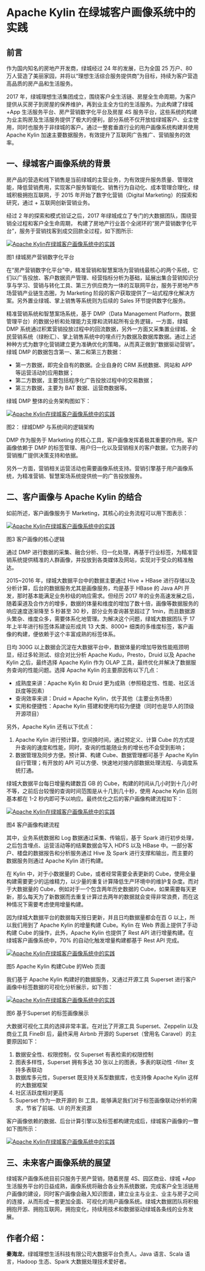 # Apache Kylin 在绿城客户画像系统中的实践

## 前言

作为国内知名的房地产开发商，绿城经过 24 年的发展，已为全国 25 万户、80 万人营造了美丽家园，并将以“理想生活综合服务提供商”为目标，持续为客户营造高品质的房产品和生活服务。

2017 年，绿城理想生活集团成立，围绕客户全生活链、房屋全生命周期，为客户提供从买房子到房屋的保养维护，再到业主全方位的生活服务。为此构建了绿城 +App 生活服务平台、房产营销数字化平台及房屋 4S 服务平台，这些系统的构建为业主购房及生活服务提供了极大的便利，部分系统不仅开放给绿城客户、业主使用，同时也服务于非绿城的客户。通过一整套垂直行业的用户画像系统构建并使用 Apache Kylin 加速主要数据服务，有效提升了互联网广告推广、营销服务的效率。

## 一、绿城客户画像系统的背景

房产品的营造和线下销售是当前绿城的主营业务，为有效提升服务质量、管理效能，降低营销费用，实现客户服务智能化、销售行为自动化、成本管理合理化，绿城积极拥抱互联网，于 2015 年开始了数字化营销（Digital Marketing）的探索和研究，通过 + 互联网创新营销业务。

经过 2 年的探索和模式验证之后，2017 年绿城成立了专门的大数据团队，围绕营销全过程和客户全生命周期， 构建了房地产行业首个全闭环的“房产营销数字化平台”，服务于营销找客到成交回款全过程，如下图所示:

[![Apache Kylin在绿城客户画像系统中的实践](D:\superz\BigData-A-Question\大数据文章采集\Kylin\images\c366831c7d0b0d7a3b58a8edc9765ad6.png)](https://s3.amazonaws.com/infoq.content.live.0/articles/apache-kylin-in-lvcheng-profile/zh/resources/3691-1519143710099.png)

图1 绿城房产营销数字化平台

在“房产营销数字化平台”中，精准营销和智慧案场为营销线最核心的两个系统，它们以广告投放、客户数据资产管理、经营指标分析为基础，延展出集合营销知识分享与学习、营销与转化工具、第三方供应商为一体的互联网平台，服务于房地产市场营销产业链生态圈，为 Marketing 阶段的客户获取提供了一站式程序化解决方案。另外置业绿城、掌上销售等系统则为后续的 Sales 环节提供数字化服务。

精准营销系统和智慧案场系统，基于 DMP（Data Management Platform，数据管理平台）的数据分析和处理能力支撑和流转起所有业务逻辑，一方面，绿城 DMP 系统通过积累营销投放过程中的回流数据，另外一方面又采集置业绿城、全民营销系统（绿粉汇）、掌上销售系统中的埋点行为数据及数据库数据。通过上述种种方式为数字化营销建立更为准确优化的策略，从而真正做到“数据驱动营销”。绿城 DMP 的数据包含第一、第二和第三方数据：

- 第一方数据，即完全自有的数据。企业自身的 CRM 系统数据、网站和 APP 等运营活动的应用数据；
- 第二方数据，主要包括程序化广告投放过程中的交易数据；
- 第三方数据，主要为 BAT 数据、运营商数据等。

绿城 DMP 整体的业务架构图如下：

[![Apache Kylin在绿城客户画像系统中的实践](D:\superz\BigData-A-Question\大数据文章采集\Kylin\images\8ac2196aada2275c728bcec8498ba7f8.png)](https://s3.amazonaws.com/infoq.content.live.0/articles/apache-kylin-in-lvcheng-profile/zh/resources/2942-1519143709470.png) 

图2： 绿城DMP 与系统间的逻辑架构

DMP 作为服务于 Marketing 的核心工具，客户画像发挥着极其重要的作用。客户画像依赖于 DMP 的标签管理、用户归一化以及营销相关的客户数据，它为房子的营销推广提供决策支持和依据。

另外一方面，营销相关运营活动也需要画像系统支持。营销引擎基于用户画像系统，为精准营销、智慧案场系统提供统一的广告投放服务。

## 二、客户画像与 Apache Kylin 的结合

如前所述，客户画像服务于 Marketing，其核心的业务流程可以用下图表示：

[![Apache Kylin在绿城客户画像系统中的实践](D:\superz\BigData-A-Question\大数据文章采集\Kylin\images\7a1f0a06b5a43708095e4c57980ac81c.png)](https://s3.amazonaws.com/infoq.content.live.0/articles/apache-kylin-in-lvcheng-profile/zh/resources/2403-1519143709674.png) 

图3 客户画像的核心逻辑

通过 DMP 进行数据的采集、融合分析、归一化处理，再基于行业标签，为精准营销系统提供精准的人群画像，并投放到各类媒体及网站，实现对于受众的精准触达。

2015~2016 年，绿城大数据平台中的数据主要通过 Hive + HBase 进行存储以及分析计算，后台的数据服务尤其是画像服务，均是基于 HBase 的 Java API 开发，那时基本能满足业务秒级的响应需求。但经历 2017 年的业务高速发展之后，随着渠道及合作方的增多，数据的体量和维度的增加了数十倍，画像等数据服务的响应速度逐渐降至 5 秒甚至 30 秒，部分业务查询甚至超过了 1min，而且数据源头繁杂、维度众多，需要体系化地管理。为解决这个问题，绿城大数据团队于 17 年上半年进行标签体系建设形成共 13 大类、8000+ 细类的多维度标签，客户画像的构建，便依赖于这个丰富成熟的标签体系。

日均 300G 以上数据会沉淀在大数据平台中，数据体量的增加导致性能瓶颈明显，经过多轮测试、综合对比分析 Apache Kudu，Presto，Druid 以及 Apache Kylin 之后，最终选择 Apache Kylin 作为 OLAP 工具，最终优化并解决了数据服务查询的性能问题。选择 Apache Kylin 的主要原因有以下几点：

- 成熟度来讲：Apache Kylin 和 Druid 更为成熟（参照稳定性、性能、社区活跃度等因素）
- 查询效率来讲：Druid ≈ Apache Kylin，优于其他（主要业务场景）
- 实用和便捷性：Apache Kylin 搭建和使用均较为便捷（同时也是华人的顶级开源项目）

另外，Apache Kylin 还有以下优点：

1. Apache Kylin 进行预计算，空间换时间，通过预定义、计算 Cube 的方式提升查询的速度和性能，同时，查询的性能随业务的增长也不会受到影响；
2. 数据管理及同步方便。预计算、构建 Cube、数据管理都可基于 Apache Kylin 自行管理；有开放的 API 可以方便、快速地对接内部数据处理流程、与调度系统打通。

绿城大数据平台每日增量构建数百 GB 的 Cube，构建的时间从几小时到十几小时不等，之前后台较慢的查询时间范围是从十几到几十秒，使用 Apache Kylin 后则基本都在 1-2 秒内即可予以响应。最终优化之后的客户画像构建流程如下：

[![Apache Kylin在绿城客户画像系统中的实践](D:\superz\BigData-A-Question\大数据文章采集\Kylin\images\b2e94818cb4cf170dda20ea9ce3cb46a.png)](https://s3.amazonaws.com/infoq.content.live.0/articles/apache-kylin-in-lvcheng-profile/zh/resources/2064-1519143709826.png) 

图4 客户画像构建流程

其中，业务系统数据和 Log 数据通过采集、传输后，基于 Spark 进行初步处理，之后包含埋点、运营活动等的结果数据会写入 HDFS 以及 HBase 中。一部分客户、楼盘的数据报告和分析服务通过 Hive 及 Spark 进行支撑和输出，而主要的数据服务则通过 Apache Kylin 进行构建。

在 Kylin 中，对于小数据量的 Cube，或者经常需要全表更新的 Cube，使用全量构建需要更少的运维精力，以少量的重复计算降低生产环境中的维护复杂度。而对于大数据量的 Cube，例如对于一个包含两年历史数据的 Cube，如果需要每天更新，那么每天为了新数据而去重复计算过去两年的数据就会变得非常浪费，而在这种情况下需要考虑使用增量构建。

因为绿城大数据平台的数据每天按日更新，并且日均数据量都会在百 G 以上，所以我们用到了 Apache Kylin 的增量构建 Cube。Kylin 在 Web 界面上提供了手动构建 Cube 的操作，此外，Apache Kylin 也提供了 Rest API 进行增量构建。在绿城客户画像系统中，70% 的自动化触发增量构建都基于 Rest API 完成。

[![Apache Kylin在绿城客户画像系统中的实践](D:\superz\BigData-A-Question\大数据文章采集\Kylin\images\9de7b15ce898c791e4d44748bca95394.png)](https://s3.amazonaws.com/infoq.content.live.0/articles/apache-kylin-in-lvcheng-profile/zh/resources/1845-1519143709943.png) 

图5 Apache Kylin 构建Cube 的Web 页面

我们基于 Apache Kylin 构建好的数据服务，又通过开源工具 Superset 进行客户画像中标签数据的可视化分析展示，如下图：

[![Apache Kylin在绿城客户画像系统中的实践](D:\superz\BigData-A-Question\大数据文章采集\Kylin\images\e2de8317180b7f6b6dedd51bed4f9ac8.png)](https://s3.amazonaws.com/infoq.content.live.0/articles/apache-kylin-in-lvcheng-profile/zh/resources/1696-1519143710277.png) 

图6 基于Superset 的标签画像展示

大数据可视化工具的选择非常丰富。在对比了开源工具 Superset、Zeppelin 以及商业工具 FineBI 后，最终采用 Airbnb 开源的 Superset（曾用名 Caravel）的主要原因如下：

1. 数据安全性、权限控制，仅 Superset 有表检索的权限控制
2. 图表多样性，Superset 拥有多达 30 张以上的图表，多表的联动性 -filter 支持多表联动
3. 数据库多元性，Superset 既支持关系型数据库，也支持像 Apache Kylin 这样的大数据框架
4. 社区活跃度相对更高
5. Superset 作为一款开源的 BI 工具，能够满足我们对于标签画像联动分析的需求，节省了前端、UI 的开发资源

客户画像依赖的数据、后台计算引擎以及标签都构建完成后，绿城客户画像的一瞥如下图所示：

[![Apache Kylin在绿城客户画像系统中的实践](D:\superz\BigData-A-Question\大数据文章采集\Kylin\images\7361373989e4232c72a98b61c2ae7318.png)](https://s3.amazonaws.com/infoq.content.live.0/articles/apache-kylin-in-lvcheng-profile/zh/resources/1287-1519143710432.png)

## 三、未来客户画像系统的展望

绿城客户画像系统目前只服务于房产营销，随着房屋 4S、园区商业、绿城 +App 生活服务平台的日益成熟，画像系统将融合各业务系统数据，完成客户全生活链用户画像的建设，同时客户画像会融入知识图谱，建立业主与业主、业主与房子之间的连接，从而形成一套更加全面、可视化的用户画像系统。绿城大数据团队将积极拥抱开源、拥抱互联网，拥抱变化，持续用技术和数据驱动绿城各条线的业务发展。

## 作者介绍：

**秦海龙**，绿城理想生活科技有限公司大数据平台负责人。Java 语言、Scala 语言，Hadoop 生态、Spark 大数据处理技术爱好者。